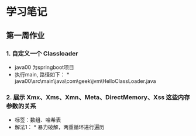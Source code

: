 # 学习笔记
## 第一周作业

### 1.  自定义一个 Classloader
  * java00 为springboot项目
  * 执行main, 路径如下：
        * java00\src\main\java\com\geek\jvm\HelloClassLoader.java
		
		
### 2.  展示 Xmx、Xms、Xmn、Meta、DirectMemory、Xss 这些内存参数的关系
  * 标签：数组、哈希表
  * 解法1：
        * 暴力破解，两重循环进行遍历